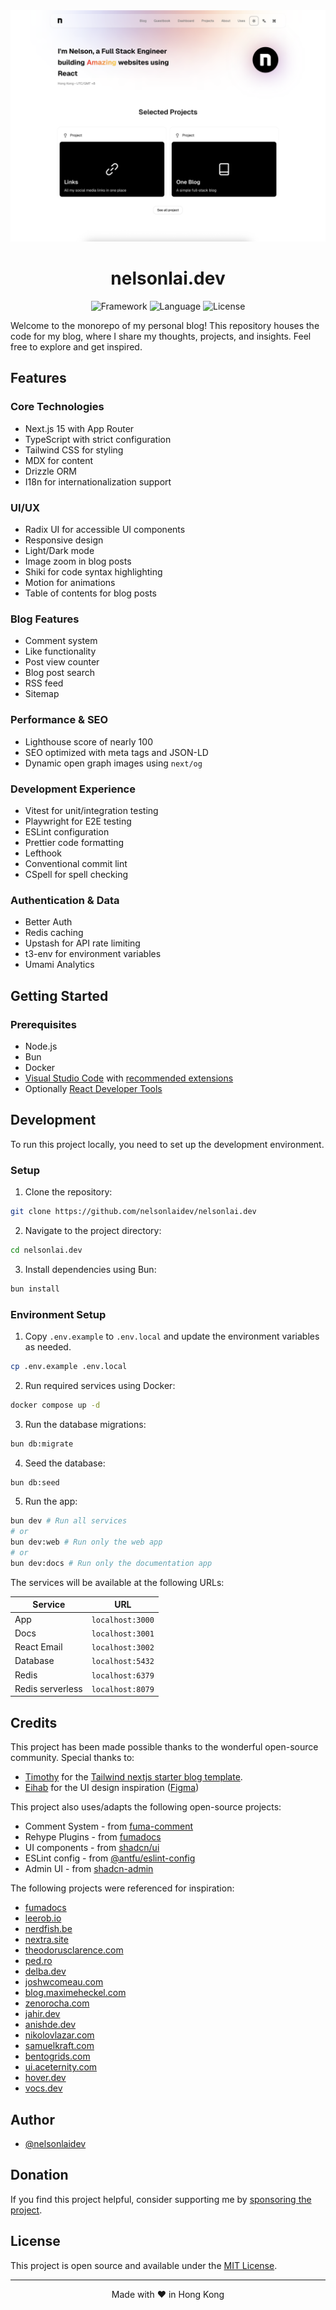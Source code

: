 <div align="center">
  <a href="https://nelsonlai.dev">
    <picture>
      <source media="(prefers-color-scheme: dark)" srcset="apps/web/public/images/dark-header.png">
      <img alt="Project Cover" src="apps/web/public/images/light-header.png">
    </picture>
  </a>

  <h1 align="center">
    nelsonlai.dev
  </h1>

  <img src="https://img.shields.io/badge/Next.js-000000.svg?style=for-the-badge&logo=Next.js&labelColor=000" alt="Framework" />
  <img src="https://img.shields.io/github/languages/top/nelsonlaidev/nelsonlai.dev?style=for-the-badge&labelColor=000" alt="Language" />
  <img src="https://img.shields.io/github/license/nelsonlaidev/nelsonlai.dev?style=for-the-badge&labelColor=000" alt="License" />
</div>

Welcome to the monorepo of my personal blog! This repository houses the code for my blog, where I share my thoughts, projects, and insights. Feel free to explore and get inspired.

## Features

### Core Technologies

- Next.js 15 with App Router
- TypeScript with strict configuration
- Tailwind CSS for styling
- MDX for content
- Drizzle ORM
- I18n for internationalization support

### UI/UX

- Radix UI for accessible UI components
- Responsive design
- Light/Dark mode
- Image zoom in blog posts
- Shiki for code syntax highlighting
- Motion for animations
- Table of contents for blog posts

### Blog Features

- Comment system
- Like functionality
- Post view counter
- Blog post search
- RSS feed
- Sitemap

### Performance & SEO

- Lighthouse score of nearly 100
- SEO optimized with meta tags and JSON-LD
- Dynamic open graph images using `next/og`

### Development Experience

- Vitest for unit/integration testing
- Playwright for E2E testing
- ESLint configuration
- Prettier code formatting
- Lefthook
- Conventional commit lint
- CSpell for spell checking

### Authentication & Data

- Better Auth
- Redis caching
- Upstash for API rate limiting
- t3-env for environment variables
- Umami Analytics

## Getting Started

### Prerequisites

- Node.js
- Bun
- Docker
- [Visual Studio Code](https://code.visualstudio.com/) with [recommended extensions](.vscode/extensions.json)
- Optionally [React Developer Tools](https://chrome.google.com/webstore/detail/react-developer-tools/fmkadmapgofadopljbjfkapdkoienihi?hl=en)

## Development

To run this project locally, you need to set up the development environment.

### Setup

1. Clone the repository:

```bash
git clone https://github.com/nelsonlaidev/nelsonlai.dev
```

2. Navigate to the project directory:

```bash
cd nelsonlai.dev
```

3. Install dependencies using Bun:

```bash
bun install
```

### Environment Setup

1. Copy `.env.example` to `.env.local` and update the environment variables as needed.

```bash
cp .env.example .env.local
```

2. Run required services using Docker:

```bash
docker compose up -d
```

3. Run the database migrations:

```bash
bun db:migrate
```

4. Seed the database:

```bash
bun db:seed
```

5. Run the app:

```bash
bun dev # Run all services
# or
bun dev:web # Run only the web app
# or
bun dev:docs # Run only the documentation app
```

The services will be available at the following URLs:

| Service          | URL              |
| ---------------- | ---------------- |
| App              | `localhost:3000` |
| Docs             | `localhost:3001` |
| React Email      | `localhost:3002` |
| Database         | `localhost:5432` |
| Redis            | `localhost:6379` |
| Redis serverless | `localhost:8079` |

## Credits

This project has been made possible thanks to the wonderful open-source community. Special thanks to:

- [Timothy](https://www.timlrx.com/) for the [Tailwind nextjs starter blog template](https://github.com/timlrx/tailwind-nextjs-starter-blog).
- [Eihab](https://www.eihabkhan.com/) for the UI design inspiration ([Figma](https://www.figma.com/community/file/1266863403759514317/geist-ui-kit-for-figma))

This project also uses/adapts the following open-source projects:

- Comment System - from [fuma-comment](https://github.com/fuma-nama/fuma-comment)
- Rehype Plugins - from [fumadocs](https://github.com/fuma-nama/fumadocs)
- UI components - from [shadcn/ui](https://github.com/shadcn-ui/ui)
- ESLint config - from [@antfu/eslint-config](https://github.com/antfu/eslint-config)
- Admin UI - from [shadcn-admin](https://github.com/satnaing/shadcn-admin)

The following projects were referenced for inspiration:

- [fumadocs](https://fumadocs.vercel.app/)
- [leerob.io](https://leerob.io/)
- [nerdfish.be](https://www.nerdfish.be/)
- [nextra.site](https://nextra.site/)
- [theodorusclarence.com](https://theodorusclarence.com/)
- [ped.ro](https://ped.ro/)
- [delba.dev](https://delba.dev/)
- [joshwcomeau.com](https://www.joshwcomeau.com/)
- [blog.maximeheckel.com](https://blog.maximeheckel.com/)
- [zenorocha.com](https://zenorocha.com/)
- [jahir.dev](https://jahir.dev/)
- [anishde.dev](https://anishde.dev/)
- [nikolovlazar.com](https://nikolovlazar.com/)
- [samuelkraft.com](https://samuelkraft.com/)
- [bentogrids.com](https://bentogrids.com/)
- [ui.aceternity.com](https://ui.aceternity.com/)
- [hover.dev](https://www.hover.dev/)
- [vocs.dev](https://vocs.dev/)

## Author

- [@nelsonlaidev](https://github.com/nelsonlaidev)

## Donation

If you find this project helpful, consider supporting me by [sponsoring the project](https://github.com/sponsors/nelsonlaidev).

## License

This project is open source and available under the [MIT License](LICENSE).

---

<p align="center">
Made with ❤️ in Hong Kong
</p>
